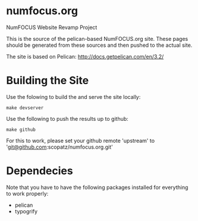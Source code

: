 numfocus.org
============

NumFOCUS Website Revamp Project

This is the source of the pelican-based NumFOCUS.org site.  These pages should be generated from these 
sources and then pushed to the actual site.

The site is based on Pelican:  http://docs.getpelican.com/en/3.2/

Building the Site
=================
Use the folowing to build the and serve the site locally:

    make devserver

Use the following to push the results up to github:

    make github

For this to work, please set your github remote 'upstream' to 'git@github.com:scopatz/numfocus.org.git'

Dependecies
===========
Note that you have to have the following packages installed for everything to work properly:

* pelican
* typogrify
